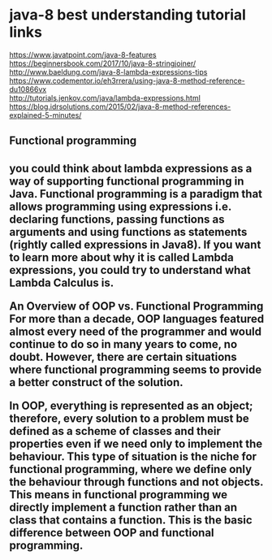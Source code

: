# java-8 best understanding tutorial links 
https://www.javatpoint.com/java-8-features </br>
https://beginnersbook.com/2017/10/java-8-stringjoiner/ </br>
http://www.baeldung.com/java-8-lambda-expressions-tips </br>
https://www.codementor.io/eh3rrera/using-java-8-method-reference-du10866vx </br>
http://tutorials.jenkov.com/java/lambda-expressions.html </br>
https://blog.idrsolutions.com/2015/02/java-8-method-references-explained-5-minutes/ </br>

<h2>Functional programming <h2>


you could think about lambda expressions as a way of supporting functional programming in Java. Functional programming is a paradigm that allows programming using expressions i.e. declaring functions, passing functions as arguments and using functions as statements (rightly called expressions in Java8). If you want to learn more about why it is called Lambda expressions, you could try to understand what Lambda Calculus is.


An Overview of OOP vs. Functional Programming
For more than a decade, OOP languages featured almost every need of the programmer and would continue to do so in many years to come, no doubt. However, there are certain situations where functional programming seems to provide a better construct of the solution.

In OOP, everything is represented as an object; therefore, every solution to a problem must be defined as a scheme of classes and their properties even if we need only to implement the behaviour. This type of situation is the niche for functional programming, where we define only the behaviour through functions and not objects. This means in functional programming we directly implement a function rather than an class that contains a function. This is the basic difference between OOP and functional programming.





